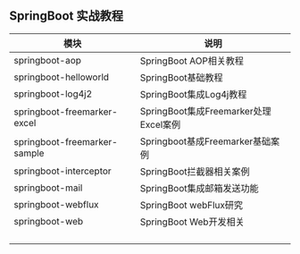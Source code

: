 ## SpringBoot 实战教程


|  模块   | 说明  |
|  ----  | ----  |
| springboot-aop  | SpringBoot AOP相关教程 |
| springboot-helloworld  | SpringBoot基础教程 |
| springboot-log4j2 | SpringBoot集成Log4j教程 |
| springboot-freemarker-excel | SpringBoot集成Freemarker处理Excel案例 |
| springboot-freemarker-sample | Springboot基成Freemarker基础案例 |
| springboot-interceptor | SpringBoot拦截器相关案例 |
| springboot-mail | SpringBoot集成邮箱发送功能 |
| springboot-webflux | SpringBoot webFlux研究 |
| springboot-web | SpringBoot Web开发相关 |
|  |  |
|  |  |
|  |  |
|  |  |
